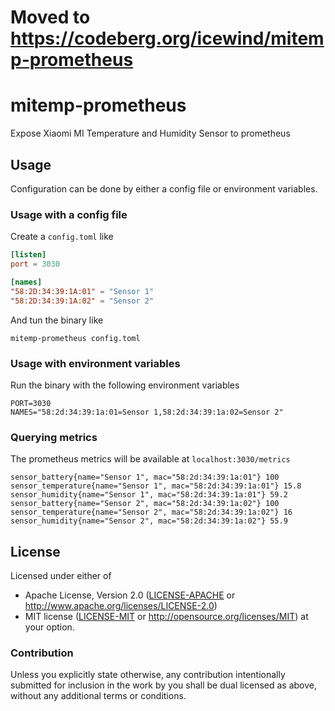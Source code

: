 # Moved to https://codeberg.org/icewind/mitemp-prometheus

# mitemp-prometheus

Expose Xiaomi MI Temperature and Humidity Sensor to prometheus

## Usage

Configuration can be done by either a config file or environment variables.

### Usage with a config file

Create a `config.toml` like

```toml
[listen]
port = 3030

[names]
"58:2D:34:39:1A:01" = "Sensor 1"
"58:2D:34:39:1A:02" = "Sensor 2"
```

And tun the binary like

```
mitemp-prometheus config.toml
```

### Usage with environment variables

Run the binary with the following environment variables

```dotenv
PORT=3030
NAMES="58:2d:34:39:1a:01=Sensor 1,58:2d:34:39:1a:02=Sensor 2"
```

### Querying metrics

The prometheus metrics will be available at `localhost:3030/metrics`

```
sensor_battery{name="Sensor 1", mac="58:2d:34:39:1a:01"} 100
sensor_temperature{name="Sensor 1", mac="58:2d:34:39:1a:01"} 15.8
sensor_humidity{name="Sensor 1", mac="58:2d:34:39:1a:01"} 59.2
sensor_battery{name="Sensor 2", mac="58:2d:34:39:1a:02"} 100
sensor_temperature{name="Sensor 2", mac="58:2d:34:39:1a:02"} 16
sensor_humidity{name="Sensor 2", mac="58:2d:34:39:1a:02"} 55.9
```

## License

Licensed under either of

- Apache License, Version 2.0 ([LICENSE-APACHE](LICENSE-APACHE) or http://www.apache.org/licenses/LICENSE-2.0)
- MIT license ([LICENSE-MIT](LICENSE-MIT) or http://opensource.org/licenses/MIT)
  at your option.

### Contribution

Unless you explicitly state otherwise, any contribution intentionally submitted
for inclusion in the work by you shall be dual licensed as above, without any
additional terms or conditions.
